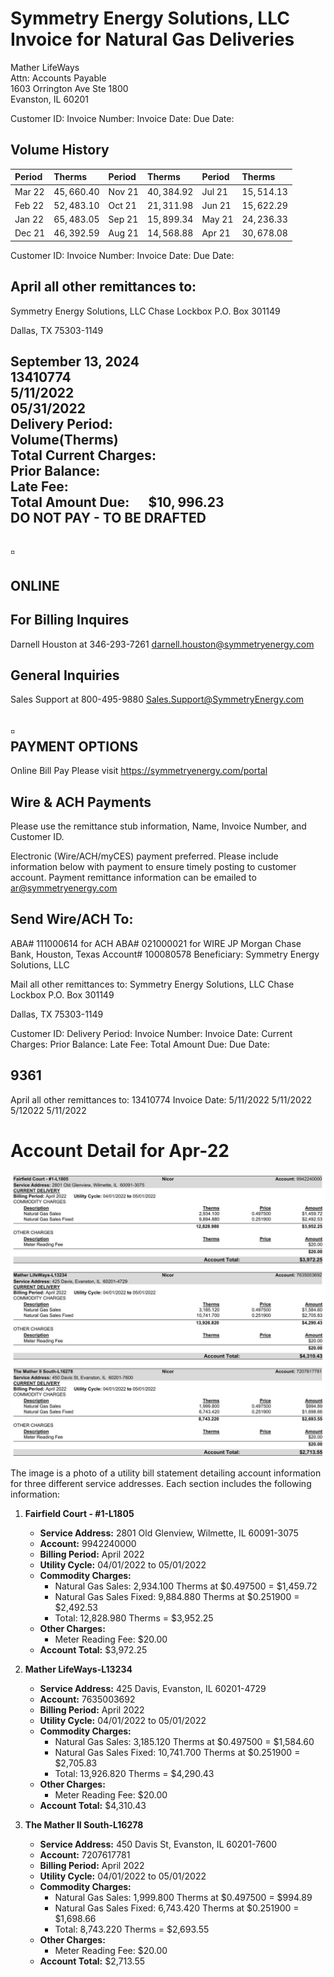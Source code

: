 # Symmetry Energy Solutions, LLC Invoice for Natural Gas Deliveries 

Mather LifeWays<br>Attn: Accounts Payable<br>1603 Orrington Ave Ste 1800<br>Evanston, IL 60201

Customer ID:
Invoice Number:
Invoice Date:
Due Date:

## Volume History

| Period | Therms | Period | Therms | Period | Therms |
| :-- | :-- | :-- | :-- | :-- | :-- |
| Mar 22 | $45,660.40$ | Nov 21 | $40,384.92$ | Jul 21 | $15,514.13$ |
| Feb 22 | $52,483.10$ | Oct 21 | $21,311.98$ | Jun 21 | $15,622.29$ |
| Jan 22 | $65,483.05$ | Sep 21 | $15,899.34$ | May 21 | $24,236.33$ |
| Dec 21 | $46,392.59$ | Aug 21 | $14,568.88$ | Apr 21 | $30,678.08$ |

Customer ID:
Invoice Number:
Invoice Date:
Due Date:

## April all other remittances to:

Symmetry Energy Solutions, LLC
Chase Lockbox
P.O. Box 301149

Dallas, TX 75303-1149

## September 13, 2024 <br> $13410774$ <br> $5 / 11 / 2022$ <br> $05 / 31 / 2022$ <br> Delivery Period: <br> Volume(Therms) <br> Total Current Charges: <br> Prior Balance: <br> Late Fee: <br> Total Amount Due: $\quad \$ 10,996.23$ <br> DO NOT PAY - TO BE DRAFTED

## $\square$

## ONLINE

## For Billing Inquires

Darnell Houston at 346-293-7261 darnell.houston@symmetryenergy.com

## General Inquiries

Sales Support at 800-495-9880
Sales.Support@SymmetryEnergy.com

## $\square$ <br> PAYMENT OPTIONS

Online Bill Pay
Please visit https://symmetryenergy.com/portal

## Wire \& ACH Payments

Please use the remittance stub information, Name, Invoice Number, and Customer ID.

Electronic (Wire/ACH/myCES) payment preferred. Please include information below with payment to ensure timely posting to customer account. Payment remittance information can be emailed to ar@symmetryenergy.com

## Send Wire/ACH To:

ABA\# 111000614 for ACH
ABA\# 021000021 for WIRE
JP Morgan Chase Bank, Houston, Texas
Account\# 100080578
Beneficiary: Symmetry Energy Solutions, LLC

Mail all other remittances to:
Symmetry Energy Solutions, LLC
Chase Lockbox
P.O. Box 301149

Dallas, TX 75303-1149

Customer ID:
Delivery Period:
Invoice Number:
Invoice Date:
Current Charges:
Prior Balance:
Late Fee:
Total Amount Due:
Due Date:

## $9361$

April all other remittances to:
13410774
Invoice Date:
$5 / 11 / 2022$
$5 / 11 / 2022$
$5 / 12022$
$5 / 11 / 2022$

# Account Detail for Apr-22 

![](images/img-0.jpeg)

The image is a photo of a utility bill statement detailing account information for three different service addresses. Each section includes the following information:

1. **Fairfield Court - #1-L1805**
   - **Service Address:** 2801 Old Glenview, Wilmette, IL 60091-3075
   - **Account:** 9942240000
   - **Billing Period:** April 2022
   - **Utility Cycle:** 04/01/2022 to 05/01/2022
   - **Commodity Charges:**
     - Natural Gas Sales: 2,934.100 Therms at $0.497500 = $1,459.72
     - Natural Gas Sales Fixed: 9,884.880 Therms at $0.251900 = $2,492.53
     - Total: 12,828.980 Therms = $3,952.25
   - **Other Charges:**
     - Meter Reading Fee: $20.00
   - **Account Total:** $3,972.25

2. **Mather LifeWays-L13234**
   - **Service Address:** 425 Davis, Evanston, IL 60201-4729
   - **Account:** 7635003692
   - **Billing Period:** April 2022
   - **Utility Cycle:** 04/01/2022 to 05/01/2022
   - **Commodity Charges:**
     - Natural Gas Sales: 3,185.120 Therms at $0.497500 = $1,584.60
     - Natural Gas Sales Fixed: 10,741.700 Therms at $0.251900 = $2,705.83
     - Total: 13,926.820 Therms = $4,290.43
   - **Other Charges:**
     - Meter Reading Fee: $20.00
   - **Account Total:** $4,310.43

3. **The Mather II South-L16278**
   - **Service Address:** 450 Davis St, Evanston, IL 60201-7600
   - **Account:** 7207617781
   - **Billing Period:** April 2022
   - **Utility Cycle:** 04/01/2022 to 05/01/2022
   - **Commodity Charges:**
     - Natural Gas Sales: 1,999.800 Therms at $0.497500 = $994.89
     - Natural Gas Sales Fixed: 6,743.420 Therms at $0.251900 = $1,698.66
     - Total: 8,743.220 Therms = $2,693.55
   - **Other Charges:**
     - Meter Reading Fee: $20.00
   - **Account Total:** $2,713.55

